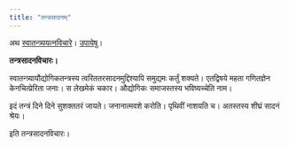 ```yaml
---
title: "तन्त्रसादनम्"
---
```

अथ [स्वातन्त्र्ययत्नविचारे](/svAtantryam)। [उपायेषु](/svAtantryam/upAyAH)।

**तन्त्रसादनविचारः।**

स्वातन्त्र्यायौद्योगिकतन्त्रस्य त्वरिततरसादनमुद्दिश्यापि समुद्यमः कर्तुं शक्यते। एतद्विषये महता गणितज्ञेन केनचित्प्रेरिता जनाः। स लेखमेकं चकार। औद्योगिकः समाजस्तस्य भविष्यच्चेति नाम।

इदं तन्त्रं दिने दिने सुशक्ततरं जायते। जनानात्मवशे करोति। पृथिवीं नाशयति च। अतस्तस्य शीघ्रं सादनं श्रेयः।

इति तन्त्रसादनविचारः।